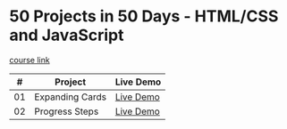 # 50 Projects in 50 Days - HTML/CSS and JavaScript

[course link](https://www.udemy.com/course/50-projects-50-days/)

|  #  | Project                                                                                                                   | Live Demo                                                                                          |
| :-: | ------------------------------------------------------------------------------------------------------------------------- | -------------------------------------------------------------------------------------------------- |
| 01  | Expanding Cards                       | [Live Demo](https://imrajashish.github.io/50-Projects-in-HTML-CSS-JS/Project%201%20Expanding%20Cards/index.html) 
| 02  | Progress Steps                       | [Live Demo](https://imrajashish.github.io/50-Projects-in-HTML-CSS-JS/Project%202%20Progress%20Steps/index.html)        |
